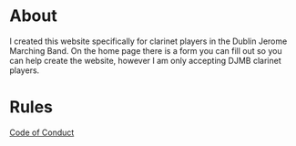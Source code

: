 # About 
I created this website specifically for clarinet players in the Dublin Jerome Marching Band.
On the home page there is a form you can fill out so you can help create the website, however I am only accepting DJMB clarinet players.

# Rules
[Code of Conduct](http://github.com/AL-SCHOOL/DJMB-Clarinets/blob/master/CODE_OF_CONDUCT)
